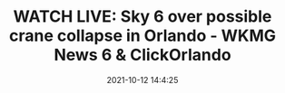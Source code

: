 ---
"title": "WATCH LIVE: Sky 6 over possible crane collapse in Orlando - WKMG News 6 & ClickOrlando"
"date": "2021-10-12 14:4:25"
"feed_name": "GOOGLENEWSCONSTRUCTION"
"feed_website": "https://news.google.com/search?q=construction%2Bincident&hl=en-US&gl=US&ceid=US:en"
"feed_rss": "https://news.google.com/rss/search?q=construction%2Bincident&hl=en-US&gl=US&ceid=US:en"
"link": "https://www.clickorlando.com/news/local/2021/10/12/watch-live-sky-6-over-possible-crane-collapse-in-orlando/"
"source": "{'href': 'https://www.clickorlando.com', 'title': 'WKMG News 6 & ClickOrlando'}"
"file": "_posts/2021-1-1-33458f92b0b1de16d28608c0c49f70b2da8531b3.md"
"accident": "0"
"drilling": "0"
"dead": "0"
"injured": "0"
"arrested": "0"
"place": "unknown place"
"where": "unknown site"
"causes": "unknown"
"place_uri": "unknown place"
---